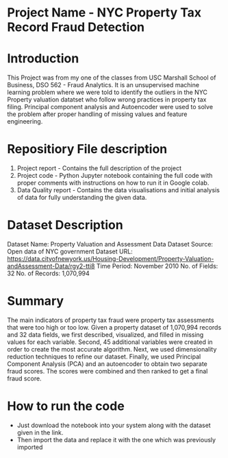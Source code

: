 # Project Name - NYC Property Tax Record Fraud Detection

# Introduction
This Project was from my one of the classes from USC Marshall School of Business, DSO 562 - Fraud Analytics. It is an unsupervised machine learning problem where we were told to identify the outliers in the NYC Property valuation datatset who follow wrong practices in property tax filing. Principal component analysis and Autoencoder were used to solve the problem after proper handling of missing values and feature engineering.

# Repositiory File description
1. Project report - Contains the full description of the project 
2. Project code - Python Jupyter notebook containing the full code with proper comments with instructions on how to run it in Google colab.
3. Data Quality report - Contains the data visualisations and initial analysis of data for fully understanding the given data.

# Dataset Description
Dataset Name: Property Valuation and Assessment Data
Dataset Source: Open data of NYC government
Dataset URL: <https://data.cityofnewyork.us/Housing-Development/Property-Valuation-andAssessment-Data/rgy2-tti8>
Time Period: November 2010
No. of Fields: 32
No. of Records: 1,070,994

# Summary 
The main indicators of property tax fraud were property tax assessments that were too high or too low. Given a property dataset of 1,070,994 records and 32 data fields, we first described, visualized, and filled in missing values for each variable. Second, 45 additional variables were created in order to create the most accurate algorithm. Next, we used dimensionality reduction techniques to refine our dataset. Finally, we used Principal Component Analysis (PCA) and an autoencoder to obtain two separate fraud scores. The scores were combined and then ranked to get a final fraud score. 

# How to run the code
- Just download the notebook into your system along with the dataset given in the link. 
- Then import the data and replace it with the one which was previously imported
